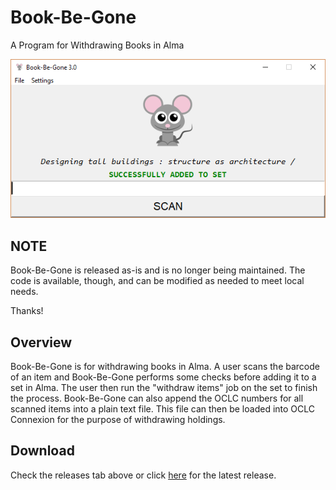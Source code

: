 # Book-Be-Gone
A Program for Withdrawing Books in Alma

![alt text](https://github.com/MrJeremyHobbs/Book-Be-Gone/blob/master/screenshot.png)

## NOTE
Book-Be-Gone is released as-is and is no longer being maintained. The code is available, though, and can be modified as needed to meet local needs.

Thanks!

## Overview
Book-Be-Gone is for withdrawing books in Alma. A user scans the barcode of an item and Book-Be-Gone performs some checks before adding it to a set in Alma. The user then run the "withdraw items" job on the set to finish the process.
Book-Be-Gone can also append the OCLC numbers for all scanned items into a plain text file. This file can then be loaded into OCLC Connexion for the purpose of withdrawing holdings.

## Download
Check the releases tab above or click [here](https://github.com/MrJeremyHobbs/Book-Be-Gone/releases) for the latest release.
